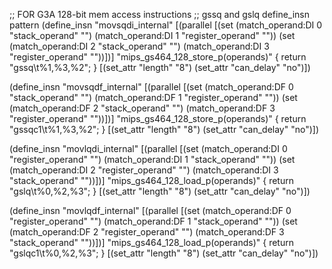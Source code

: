 ;; FOR G3A 128-bit mem access instructions
;; gssq and gslq define_insn pattern
(define_insn "movsqdi_internal"
  [(parallel [(set (match_operand:DI 0 "stack_operand" "")
                   (match_operand:DI 1 "register_operand" ""))
              (set (match_operand:DI 2 "stack_operand" "")
                   (match_operand:DI 3 "register_operand" ""))])]
  "mips_gs464_128_store_p(operands)"
  {
    return "gssq\t%1,%3,%2";
  }
  [(set_attr "length" "8")
   (set_attr "can_delay" "no")])

(define_insn "movsqdf_internal"
  [(parallel [(set (match_operand:DF 0 "stack_operand" "")
                   (match_operand:DF 1 "register_operand" ""))
              (set (match_operand:DF 2 "stack_operand" "")
                   (match_operand:DF 3 "register_operand" ""))])]
  "mips_gs464_128_store_p(operands)"
  {
    return "gssqc1\t%1,%3,%2";
  }
  [(set_attr "length" "8")
   (set_attr "can_delay" "no")])

(define_insn "movlqdi_internal"
  [(parallel [(set (match_operand:DI 0 "register_operand" "")
                   (match_operand:DI 1 "stack_operand" ""))
              (set (match_operand:DI 2 "register_operand" "")
                   (match_operand:DI 3 "stack_operand" ""))])]
  "mips_gs464_128_load_p(operands)"
  {
    return "gslq\t%0,%2,%3";
  }
  [(set_attr "length" "8")
   (set_attr "can_delay" "no")])

(define_insn "movlqdf_internal"
  [(parallel [(set (match_operand:DF 0 "register_operand" "")
                   (match_operand:DF 1 "stack_operand" ""))
              (set (match_operand:DF 2 "register_operand" "")
                   (match_operand:DF 3 "stack_operand" ""))])]
  "mips_gs464_128_load_p(operands)"
  {
    return "gslqc1\t%0,%2,%3";
  }
  [(set_attr "length" "8")
   (set_attr "can_delay" "no")])

